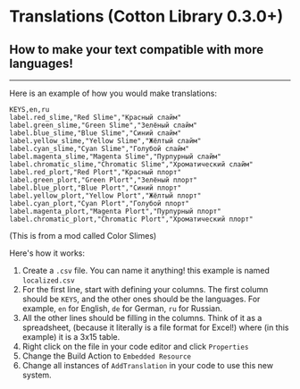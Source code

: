# Translations (Cotton Library 0.3.0+)
## How to make your text compatible with more languages!

---
Here is an example of how you would make translations:
```
KEYS,en,ru
label.red_slime,"Red Slime","Красный слайм"
label.green_slime,"Green Slime","Зелёный слайм"
label.blue_slime,"Blue Slime","Синий слайм"
label.yellow_slime,"Yellow Slime","Жёлтый слайм"
label.cyan_slime,"Cyan Slime","Голубой слайм"
label.magenta_slime,"Magenta Slime","Пурпурный слайм"
label.chromatic_slime,"Chromatic Slime","Хроматический слайм"
label.red_plort,"Red Plort","Красный плорт"
label.green_plort,"Green Plort","Зелёный плорт"
label.blue_plort,"Blue Plort","Синий плорт"
label.yellow_plort,"Yellow Plort","Жёлтый плорт"
label.cyan_plort,"Cyan Plort","Голубой плорт"
label.magenta_plort,"Magenta Plort","Пурпурный плорт"
label.chromatic_plort,"Chromatic Plort","Хроматический плорт"
```
(This is from a mod called Color Slimes)

Here's how it works: 
1. Create a `.csv` file. You can name it anything! this example is named `localized.csv`
2. For the first line, start with defining your columns. The first column should be `KEYS`, and the other ones should be the languages. For example, `en` for English, `de` for German, `ru` for Russian.
3. All the other lines should be filling in the columns. Think of it as a spreadsheet, (because it literally is a file format for Excel!) where (in this example) it is a 3x15 table.
4. Right click on the file in your code editor and click `Properties`
5. Change the Build Action to `Embedded Resource`
6. Change all instances of `AddTranslation` in your code to use this new system.